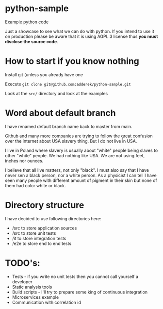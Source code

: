 # python-sample
Example python code

Just a showcase to see what we can do with python.
If you intend to use it on production please be aware that it is
using AGPL 3 license thus **you must disclose the source code**.

# How to start if you know nothing
Install git (unless you already have one

Execute `git clone git@github.com:adderek/python-sample.git`

Look at the `src/` directory and look at the examples

# Word about default branch
I have renamed default branch name back to master from main.

Github and many more companies are trying to follow the great confusion over the internet about USA slavery thing.
But I do not live in USA.

I live in Poland where slavery is usually about "white" people being slaves to other "white" people.
We had nothing like USA. We are not using feet, inches nor ounces.

I believe that all live matters, not only "black".
I must also say that I have never sen a black person, nor a white person.
As a physicist I can tell I have seen many people with different amount of pigment in their skin
but none of them had color white or black.

# Directory structure
I have decided to use following directories here:
- /src to store application sources
- /src to store unit tests
- /it to store integration tests
- /e2e to store end to end tests

# TODO's:
- Tests - if you write no unit tests then you cannot call yourself a developer
- Static analysis tools
- Build scripts - I'll try to prepare some king of continuous integration
- Microservices example
- Communication with correlation id
